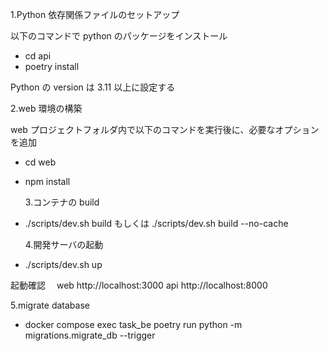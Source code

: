 1.Python 依存関係ファイルのセットアップ

以下のコマンドで python のパッケージをインストール

- cd api
- poetry install

Python の version は 3.11 以上に設定する

2.web 環境の構築

web プロジェクトフォルダ内で以下のコマンドを実行後に、必要なオプションを追加

- cd web
- npm install

  3.コンテナの build

- ./scripts/dev.sh build もしくは ./scripts/dev.sh build --no-cache

  4.開発サーバの起動

- ./scripts/dev.sh up

起動確認　
web http://localhost:3000
api http://localhost:8000

5.migrate database

- docker compose exec task_be poetry run python -m migrations.migrate_db --trigger
